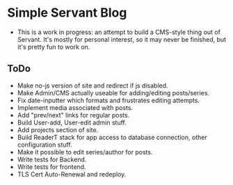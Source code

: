 # Simple Servant Blog

- This is a work in progress: an attempt to build
a CMS-style thing out of Servant. It's mostly for
personal interest, so it may never be finished, but it's pretty fun to work on.


## ToDo

- Make no-js version of site and redirect if js disabled.
- Make Admin/CMS actually useable for adding/editing posts/series.
- Fix date-inputter which formats and frustrates editing attempts.
- Implement media associated with posts.
- Add "prev/next" links for regular posts.
- Build User-add, User-edit admin stuff.
- Add projects section of site.
- Build ReaderT stack for app access to database connection, other configuration stuff.
- Make it possible to edit series/author for posts.
- Write tests for Backend.
- Write tests for frontend.
- TLS Cert Auto-Renewal and redeploy.

